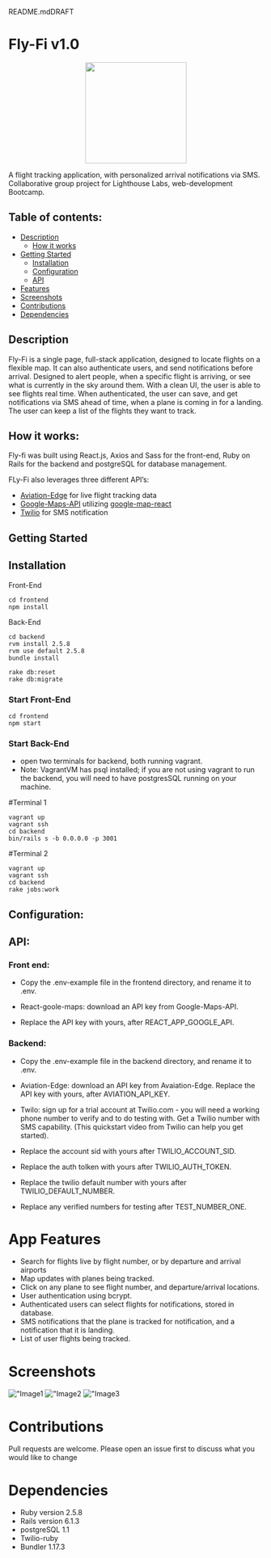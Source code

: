 README.mdDRAFT

# Fly-Fi v1.0

<p align="center">
<img src="https://github.com/defsax/fly-fi/blob/master/frontend/public/images/fly-fi-logo2.png?raw=true" width="200" height="200" />
</p>

A flight tracking application, with personalized arrival notifications via SMS. Collaborative group project for Lighthouse Labs, web-development Bootcamp.

## Table of contents:

- [Description](#description)
  - [How it works](#how-it-works)
- [Getting Started](#getting-started)
  - [Installation](#installation)
  - [Configuration](#configuration)
  - [API](#api)
- [Features](#app-features)
- [Screenshots](#screenshots)
- [Contributions](#contributions)
- [Dependencies](#dependencies)

## Description

Fly-Fi is a single page, full-stack application, designed to locate flights on a flexible map. It can also authenticate users, and send notifications before arrival. Designed to alert people, when a specific flight is arriving, or see what is currently in the sky around them. With a clean UI, the user is able to see flights real time. When authenticated, the user can save, and get notifications via SMS ahead of time, when a plane is coming in for a landing. The user can keep a list of the flights they want to track.

## How it works:

Fly-fi was built using React.js, Axios and Sass for the front-end, Ruby on Rails for the backend and postgreSQL for database management.

FLy-Fi also leverages three different API’s:

- [Aviation-Edge](https://aviation-edge.com/) for live flight tracking data
- [Google-Maps-API](https://developers.google.com/maps/) utilizing [google-map-react](https://github.com/google-map-react/google-map-react)
- [Twilio](https://www.twilio.com/) for SMS notification

## Getting Started

## Installation

Front-End

```
cd frontend
npm install
```

Back-End

```
cd backend
rvm install 2.5.8
rvm use default 2.5.8
bundle install

rake db:reset
rake db:migrate
```

### Start Front-End

```
cd frontend
npm start
```

### Start Back-End

- open two terminals for backend, both running vagrant.
- Note: VagrantVM has psql installed; if you are not using vagrant to run the backend, you will need to have postgresSQL running on your machine.

#Terminal 1

```
vagrant up
vagrant ssh
cd backend
bin/rails s -b 0.0.0.0 -p 3001
```

#Terminal 2

```
vagrant up
vagrant ssh
cd backend
rake jobs:work
```

## Configuration:

## API:

### Front end:

- Copy the .env-example file in the frontend directory, and rename it to .env.

- React-goole-maps: download an API key from Google-Maps-API.
- Replace the API key with yours, after REACT_APP_GOOGLE_API.

### Backend:

- Copy the .env-example file in the backend directory, and rename it to .env.

- Aviation-Edge: download an API key from Avaiation-Edge. Replace the API key with yours, after AVIATION_API_KEY.

- Twilo: sign up for a trial account at Twilio.com - you will need a working phone number to verify and to do testing with. Get a Twilio number with SMS capability. (This quickstart video from Twilio can help you get started).
- Replace the account sid with yours after TWILIO_ACCOUNT_SID.
- Replace the auth tolken with yours after TWILIO_AUTH_TOKEN.
- Replace the twilio default number with yours after TWILIO_DEFAULT_NUMBER.
- Replace any verified numbers for testing after TEST_NUMBER_ONE.

# App Features

- Search for flights live by flight number, or by departure and arrival airports
- Map updates with planes being tracked.
- Click on any plane to see flight number, and departure/arrival locations.
- User authentication using bcrypt.
- Authenticated users can select flights for notifications, stored in database.
- SMS notifications that the plane is tracked for notification, and a notification that it is landing.
- List of user flights being tracked.

# Screenshots

!["Image1]()
!["Image2]()
!["Image3]()

# Contributions

Pull requests are welcome. Please open an issue first to discuss what you would like to change

# Dependencies

- Ruby version 2.5.8
- Rails version 6.1.3
- postgreSQL 1.1
- Twilio-ruby
- Bundler 1.17.3
